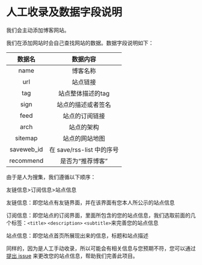 # 人工收录及数据字段说明

我们会主动添加博客网站。

我们在添加网站时会自己查找网站的数据。数据字段说明如下：

| 数据名 | 数据内容 |
| :--: | :--: |
| name | 博客名称 |
| url | 站点链接 |
| tag | 站点整体描述的tag |
| sign | 站点的描述或者签名 |
| feed | 站点的订阅链接 |
| arch | 站点的架构 |
| sitemap | 站点的网站地图 |
| saveweb_id | 在 save/rss-list 中的序号 |
| recommend | 是否为“推荐博客” |

由于是人为搜集，我们遵循以下顺序：

友链信息>订阅信息>站点信息 


友链信息：即您站点有友链界面，并在该界面有您本人所公示的站点信息

订阅信息：即您站点的订阅界面，里面所包含的您的站点信息，我们选取前面的几个标签：`<title>` `<description>` `<subtitle>`来完善您的站点信息

站点信息：即您站点首页所展现出来的信息，标题和站点描述


同样的，因为是人工手动收录，所以可能会有相关信息与您预期不符，您可以通过[提出 issue](https://github.com/zh-blogs/blog-daohang/issues/new?assignees=linlinzzo&labels=&template=change.md&title=%E7%94%B3%E8%AF%B7%E4%BF%AE%E6%94%B9%E4%BF%A1%E6%81%AF-%5B%E7%BD%91%E7%AB%99%E5%BA%8F%E5%8F%B7%5D) 来更改您的站点信息，帮助我们完善此项目。

